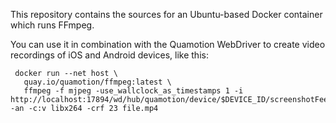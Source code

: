 This repository contains the sources for an Ubuntu-based Docker container which runs FFmpeg.

You can use it in combination with the Quamotion WebDriver to create video recordings of iOS and Android devices, like this:

```
 docker run --net host \
   quay.io/quamotion/ffmpeg:latest \
   ffmpeg -f mjpeg -use_wallclock_as_timestamps 1 -i http://localhost:17894/wd/hub/quamotion/device/$DEVICE_ID/screenshotFeed -an -c:v libx264 -crf 23 file.mp4
```
